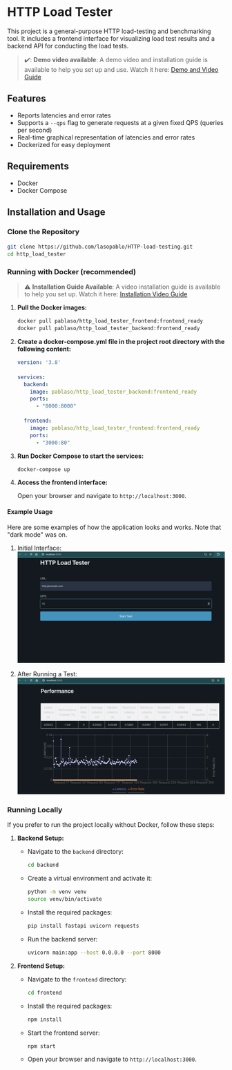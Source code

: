 # HTTP Load Tester

This project is a general-purpose HTTP load-testing and benchmarking tool. It includes a frontend interface for visualizing load test results and a backend API for conducting the load tests.

> ✔️: **Demo video available**: A demo video and installation guide is available to help you set up and use. Watch it here: [Demo and Video Guide](https://youtu.be/Oeo9TmnhqRU)


## Features

- Reports latencies and error rates
- Supports a `--qps` flag to generate requests at a given fixed QPS (queries per second)
- Real-time graphical representation of latencies and error rates
- Dockerized for easy deployment

## Requirements

- Docker
- Docker Compose

## Installation and Usage

### Clone the Repository

```sh
git clone https://github.com/lasopablo/HTTP-load-testing.git
cd http_load_tester
```

### Running with Docker (recommended)

> :warning: **Installation Guide Available**: A video installation guide is available to help you set up. Watch it here: [Installation Video Guide](https://youtu.be/Oeo9TmnhqRU)

1. **Pull the Docker images:**
   
   ```sh
   docker pull pablaso/http_load_tester_frontend:frontend_ready
   docker pull pablaso/http_load_tester_backend:frontend_ready
   ```

2. **Create a docker-compose.yml file in the project root directory with the following content:**
   ```yaml
   version: '3.8'
   
   services:
     backend:
       image: pablaso/http_load_tester_backend:frontend_ready
       ports:
         - "8000:8000"
   
     frontend:
       image: pablaso/http_load_tester_frontend:frontend_ready
       ports:
         - "3000:80"

   ```

3. **Run Docker Compose to start the services:**
   ```sh
   docker-compose up
   ```

4. **Access the frontend interface:**

   Open your browser and navigate to `http://localhost:3000`.


#### Example Usage

Here are some examples of how the application looks and works. Note that "dark mode" was on.

1. Initial Interface:
![Initial Interface](imgs/GUI.png)

2. After Running a Test:
![Performance Graph](imgs/graph.png)

### Running Locally

If you prefer to run the project locally without Docker, follow these steps:

1. **Backend Setup:**

   - Navigate to the `backend` directory:

     ```sh
     cd backend
     ```

   - Create a virtual environment and activate it:

     ```sh
     python -m venv venv
     source venv/bin/activate
     ```

   - Install the required packages:

     ```sh
     pip install fastapi uvicorn requests
     ```

   - Run the backend server:

     ```sh
     uvicorn main:app --host 0.0.0.0 --port 8000
     ```

2. **Frontend Setup:**

   - Navigate to the `frontend` directory:

     ```sh
     cd frontend
     ```

   - Install the required packages:

     ```sh
     npm install
     ```

   - Start the frontend server:

     ```sh
     npm start
     ```

   - Open your browser and navigate to `http://localhost:3000`.




